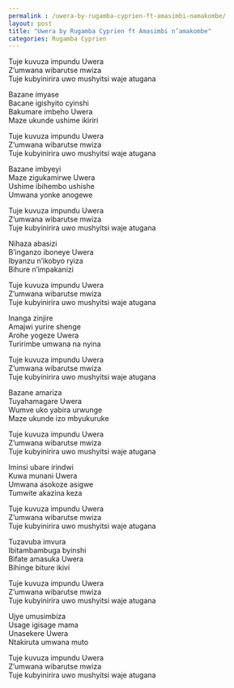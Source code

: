 ```yaml
---
permalink : /uwera-by-rugamba-cyprien-ft-amasimbi-namakombe/
layout: post
title: "Uwera by Rugamba Cyprien ft Amasimbi n’amakombe"
categories: Rugamba Cyprien
---
```

Tuje kuvuza impundu Uwera<br/>
Z’umwana wibarutse mwiza<br/>
Tuje kubyinirira uwo mushyitsi waje atugana

Bazane imyase<br/>
Bacane igishyito cyinshi<br/>
Bakumare imbeho Uwera<br/>
Maze ukunde ushime ikiriri

Tuje kuvuza impundu Uwera<br/>
Z’umwana wibarutse mwiza<br/>
Tuje kubyinirira uwo mushyitsi waje atugana

Bazane imbyeyi<br/>
Maze zigukamirwe Uwera<br/>
Ushime ibihembo ushishe<br/>
Umwana yonke anogewe

Tuje kuvuza impundu Uwera<br/>
Z’umwana wibarutse mwiza<br/>
Tuje kubyinirira uwo mushyitsi waje atugana

Nihaza abasizi<br/>
B’inganzo iboneye Uwera<br/>
Ibyanzu n’ikobyo ryiza<br/>
Bihure n’impakanizi

Tuje kuvuza impundu Uwera<br/>
Z’umwana wibarutse mwiza<br/>
Tuje kubyinirira uwo mushyitsi waje atugana

Inanga zinjire<br/>
Amajwi yurire shenge<br/>
Arohe yogeze Uwera<br/>
Turirimbe umwana na nyina

Tuje kuvuza impundu Uwera<br/>
Z’umwana wibarutse mwiza<br/>
Tuje kubyinirira uwo mushyitsi waje atugana

Bazane amariza<br/>
Tuyahamagare Uwera<br/>
Wumve uko yabira urwunge<br/>
Maze ukunde izo mbyukuruke

Tuje kuvuza impundu Uwera<br/>
Z’umwana wibarutse mwiza<br/>
Tuje kubyinirira uwo mushyitsi waje atugana

Iminsi ubare irindwi<br/>
Kuwa munani Uwera<br/>
Umwana asokoze asigwe<br/>
Tumwite akazina keza

Tuje kuvuza impundu Uwera<br/>
Z’umwana wibarutse mwiza<br/>
Tuje kubyinirira uwo mushyitsi waje atugana

Tuzavuba imvura<br/>
Ibitambambuga byinshi<br/>
Bifate amasuka Uwera<br/>
Bihinge biture ikivi

Tuje kuvuza impundu Uwera<br/>
Z’umwana wibarutse mwiza<br/>
Tuje kubyinirira uwo mushyitsi waje atugana

Ujye umusimbiza<br/>
Usage igisage mama<br/>
Unasekere Uwera<br/>
Ntakiruta umwana muto

Tuje kuvuza impundu Uwera<br/>
Z’umwana wibarutse mwiza<br/>
Tuje kubyinirira uwo mushyitsi waje atugana
